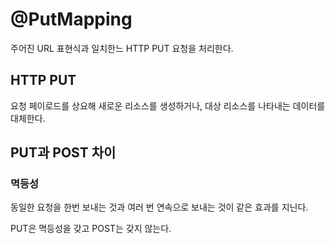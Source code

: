 # @PutMapping

주어진 URL 표현식과 일치한느 HTTP PUT 요청을 처리한다.

<h2>HTTP PUT</h2>

요청 페이로드를 상요해 새로운 리소스를 생성하거나, 대상 리소스를 나타내는 데이터를 대체한다.

<h2>PUT과 POST 차이</h2>

<h3>멱등성</h3>
동일한 요청을 한번 보내는 것과 여러 번 연속으로 보내는 것이 같은 효과를 지닌다.

PUT은 멱등성을 갖고 POST는 갖지 않는다.
